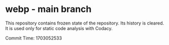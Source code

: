 # webp - main branch

This repository contains frozen state of the repository.
Its history is cleared. It is used only for static code
analysis with Codacy.

Commit Time: 1703052533